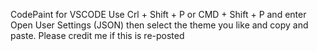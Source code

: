 


CodePaint for VSCODE
Use Crl + Shift + P or CMD + Shift + P and enter Open User Settings (JSON) then select the theme you like and copy and paste.
Please credit me if this is re-posted

